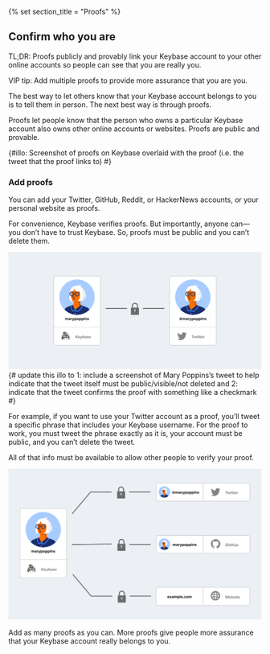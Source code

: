 {% set section_title = "Proofs" %}

## Confirm who you are 
TL;DR: Proofs publicly and provably link your Keybase account to your other online accounts so people can see that you are really you.

VIP tip: Add multiple proofs to provide more assurance that you are you.

The best way to let others know that your Keybase account belongs to you is to tell them in person. The next best way is through proofs.  

Proofs let people know that the person who owns a particular Keybase account also owns other online accounts or websites. Proofs are public and provable.

{#illo: Screenshot of proofs on Keybase overlaid with the proof (i.e. the tweet that the proof links to) #}

### Add proofs
You can add your Twitter, GitHub, Reddit, or HackerNews accounts, or your personal website as proofs. 

For convenience, Keybase verifies proofs. But importantly, anyone can—you don’t have to trust Keybase. So, proofs must be public and you can’t delete them.

![](/img/kb-one-account.png)
{# update this illo to 1: include a screenshot of Mary Poppins’s tweet to help indicate that the tweet itself must be public/visible/not deleted and 2: indicate that the tweet confirms the proof with something like a checkmark #}

For example, if you want to use your Twitter account as a proof, you’ll tweet a specific phrase that includes your Keybase username. For the proof to work, you must tweet the phrase exactly as it is, your account must be public, and you can’t delete the tweet.

All of that info must be available to allow other people to verify your proof.

![](/img/kb-three-accounts.png)

Add as many proofs as you can. More proofs give people more assurance that your Keybase account really belongs to you. 

